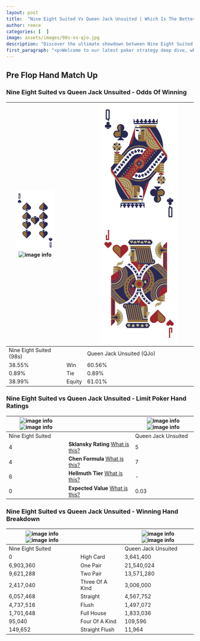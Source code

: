 ```yaml
---
layout: post
title:  "Nine Eight Suited Vs Queen Jack Unsuited | Which Is The Better Hand In Poker? A Complete Guide"
author: reece
categories: [  ]
image: assets/images/98s-vs-qjo.jpg
description: "Discover the ultimate showdown between Nine Eight Suited and Queen Jack Unsuited in poker! Uncover the odds, strategies, and scenarios where one hand triumphs over the other. Get ready to up your poker game with this thrilling analysis."
first_paragraph: "<p>Welcome to our latest poker strategy deep dive, where we're pitting two distinct hands against each other in a high-stakes showdown: Nine Eight Suited vs Queen Jack Unsuited.</p><p>In the dynamic world of poker, every decision counts, and knowing which hand holds the upper hand is key to your success at the table.</p><p>In this article, we'll dissect these two hands, explore the scenarios where one dominates the other, and equip you with the knowledge to make strategic choices that can tip the odds in your favor.</p><p>Get ready to unravel the intriguing dynamics of these poker hands and elevate your game to new heights.</p>"
---
```




[comment]: # (sp0)

## Pre Flop Hand Match Up

<div class="table hand-ratings" markdown="1"> 



### Nine Eight Suited vs Queen Jack Unsuited - Odds Of Winning


    
| ![image info](assets/images/hand1/9.png) ![image info](assets/images/hand1/8s.png) |  | ![image info](assets/images/hand2/Q.png) ![image info](assets/images/hand2/jo.png) |
| -------- | -------- | -------- |
| Nine Eight Suited (98s) |  | Queen Jack Unsuited (QJo) |
| 38.55% | Win | 60.56% |
| 0.89% | Tie | 0.89% |
| 38.99% | Equity | 61.01% |




[comment]: # (sp1)



### Nine Eight Suited vs Queen Jack Unsuited - Limit Poker Hand Ratings


    
| ![image info](https://www.riverpairs.com/assets/images/hand1/9.png) ![image info](https://www.riverpairs.com/assets/images/hand1/8s.png) |  | ![image info](https://www.riverpairs.com/assets/images/hand2/Q.png) ![image info](https://www.riverpairs.com/assets/images/hand2/jo.png) |
| -------- | -------- | -------- |
| Nine Eight Suited |  | Queen Jack Unsuited |
| 4 | **Sklansky Rating** [What is this?](/sklansky-rating-explained) | 5 |
| 4 | **Chen Formula** [What is this?](/chen-formula-explained) | 7 |
| 6 | **Hellmuth Tier** [What is this?](/Hellmuth-tier-explained) | - |
| 0 | **Expected Value** [What is this?](/expected-value-explained) | 0.03 |




[comment]: # (sp2)



### Nine Eight Suited vs Queen Jack Unsuited - Winning Hand Breakdown


    
| ![image info](https://www.riverpairs.com/assets/images/hand1/9.png) ![image info](https://www.riverpairs.com/assets/images/hand1/8s.png) |  | ![image info](https://www.riverpairs.com/assets/images/hand2/Q.png) ![image info](https://www.riverpairs.com/assets/images/hand2/jo.png) |
| -------- | -------- | -------- |
| Nine Eight Suited |  | Queen Jack Unsuited |
| 0 | High Card | 3,641,400 |
| 6,903,360 | One Pair | 21,540,024 |
| 9,621,288 | Two Pair | 13,571,280 |
| 2,417,040 | Three Of A Kind | 3,006,000 |
| 6,057,468 | Straight | 4,567,752 |
| 4,737,516 | Flush | 1,497,072 |
| 1,701,648 | Full House | 1,833,036 |
| 95,040 | Four Of A Kind | 109,596 |
| 149,652 | Straight Flush | 11,964 |




[comment]: # (sp3)



</div>

[comment]: # (sp4)



[comment]: # (sp5)

